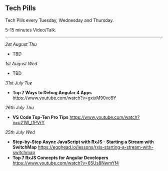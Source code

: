 ## Tech Pills

Tech Pills every Tuesday, Wednesday and Thursday.

5-15 minutes Video/Talk.

--------------


_2st August Thu_
* TBD

_1st August Wed_
* TBD

_31st July Tue_
* __Top 7 Ways to Debug Angular 4 Apps__
https://www.youtube.com/watch?v=gxixM90vo9Y

_26th July Thu_
* __VS Code Top-Ten Pro Tips__
https://www.youtube.com/watch?v=u21W_tfPVrY

_25th July Wed_

* __Step-by-Step Async JavaScript with RxJS - Starting a Stream with SwitchMap__
https://egghead.io/lessons/rxjs-starting-a-stream-with-switchmap
* __Top 7 RxJS Concepts for Angular Developers__
https://www.youtube.com/watch?v=65Us8NwmYf4